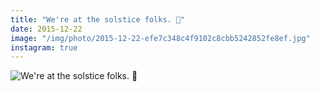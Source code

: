 ```yaml
---
title: "We're at the solstice folks. 💫"
date: 2015-12-22
image: "/img/photo/2015-12-22-efe7c348c4f9102c8cbb5242852fe8ef.jpg"
instagram: true
---
```


![We're at the solstice folks. 💫](/img/photo/2015-12-22-efe7c348c4f9102c8cbb5242852fe8ef.jpg)
